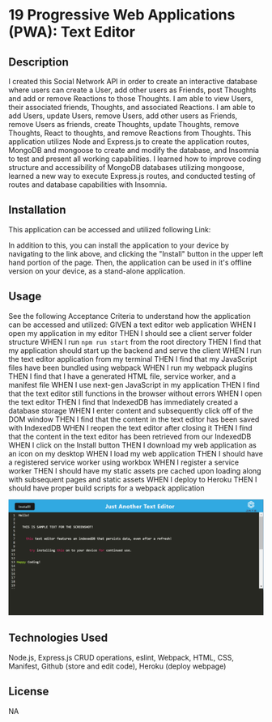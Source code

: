 # 19 Progressive Web Applications (PWA): Text Editor

## Description

I created this Social Network API in order to create an interactive database where users can create a User, add other users as Friends, post Thoughts and add or remove Reactions to those Thoughts. I am able to view Users, their associated friends, Thoughts, and associated Reactions. I am able to add Users, update Users, remove Users, add other users as Friends, remove Users as friends, create Thoughts, update Thoughts, remove Thoughts, React to thoughts, and remove Reactions from Thoughts. This application utilizes Node and Express.js to create the application routes, MongoDB and mongoose to create and modify the database, and Insomnia to test and present all working capabilities. I learned how to improve coding structure and accessibility of MongoDB databases utilizing mongoose, learned a new way to execute Express.js routes, and conducted testing of routes and database capabilities with Insomnia.

## Installation

This application can be accessed and utilized following Link:

In addition to this, you can install the application to your device by navigating to the link above, and clicking the "Install" button in the upper left hand portion of the page. Then, the application can be used in it's offline version on your device, as a stand-alone application.

## Usage

See the following Acceptance Criteria to understand how the application can be accessed and utilized:
GIVEN a text editor web application
WHEN I open my application in my editor
THEN I should see a client server folder structure
WHEN I run `npm run start` from the root directory
THEN I find that my application should start up the backend and serve the client
WHEN I run the text editor application from my terminal
THEN I find that my JavaScript files have been bundled using webpack
WHEN I run my webpack plugins
THEN I find that I have a generated HTML file, service worker, and a manifest file
WHEN I use next-gen JavaScript in my application
THEN I find that the text editor still functions in the browser without errors
WHEN I open the text editor
THEN I find that IndexedDB has immediately created a database storage
WHEN I enter content and subsequently click off of the DOM window
THEN I find that the content in the text editor has been saved with IndexedDB
WHEN I reopen the text editor after closing it
THEN I find that the content in the text editor has been retrieved from our IndexedDB
WHEN I click on the Install button
THEN I download my web application as an icon on my desktop
WHEN I load my web application
THEN I should have a registered service worker using workbox
WHEN I register a service worker
THEN I should have my static assets pre cached upon loading along with subsequent pages and static assets
WHEN I deploy to Heroku
THEN I should have proper build scripts for a webpack application

![JATE Readme Screenshot](./client/src/images/jatescreenshot.png)

## Technologies Used

Node.js, Express.js CRUD operations, eslint, Webpack, HTML, CSS, Manifest, Github (store and edit code), Heroku (deploy webpage)

## License

NA
